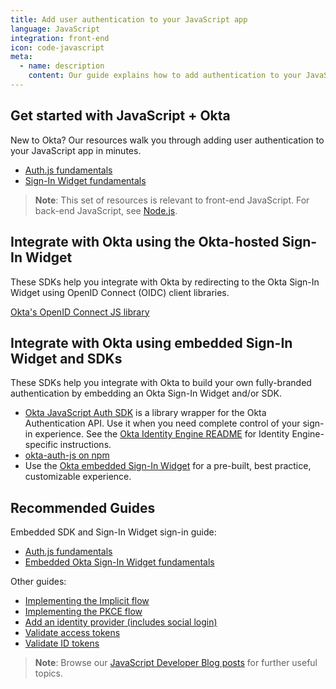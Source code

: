 ```yaml
---
title: Add user authentication to your JavaScript app
language: JavaScript
integration: front-end
icon: code-javascript
meta:
  - name: description
    content: Our guide explains how to add authentication to your JavaScript app and customize the sign-in experience.
---
```


## Get started with JavaScript + Okta

New to Okta? Our resources walk you through adding user authentication to your JavaScript app in minutes.

<ul class='language-ctas'>
	<li>
		<a href='#' class='Button--blueDarkOutline' data-proofer-ignore>
			<span>Auth.js fundamentals</span>
		</a>
	</li>
	<li>
		<a href='#' class='Button--blueDarkOutline' data-proofer-ignore>
			<span>Sign-In Widget fundamentals</span>
		</a>
	</li>
</ul>

> **Note**: This set of resources is relevant to front-end JavaScript. For back-end JavaScript, see [Node.js](/code/nodejs/).

## Integrate with Okta using the Okta-hosted Sign-In Widget

These SDKs help you integrate with Okta by redirecting to the Okta Sign-In Widget using OpenID Connect (OIDC) client libraries.

[Okta's OpenID Connect JS library](https://github.com/okta/okta-oidc-js)

## Integrate with Okta using embedded Sign-In Widget and SDKs

These SDKs help you integrate with Okta to build your own fully-branded authentication by embedding an Okta Sign-In Widget and/or SDK.

* [Okta JavaScript Auth SDK](https://github.com/okta/okta-auth-js) is a library wrapper for the Okta Authentication API. Use it when you need complete control of your sign-in experience. See the [Okta Identity Engine README](https://github.com/okta/okta-auth-js/blob/master/docs/idx.md) for Identity Engine-specific instructions.
* [okta-auth-js on npm](https://www.npmjs.com/package/@okta/okta-auth-js)
* Use the [Okta embedded Sign-In Widget](https://github.com/okta/okta-signin-widget) for a pre-built, best practice, customizable experience.

## Recommended Guides

Embedded SDK and Sign-In Widget sign-in guide:

* [Auth.js fundamentals](/docs/guides/auth-js/main/)
* [Embedded Okta Sign-In Widget fundamentals](/docs/guides/embedded-siw/main/)

Other guides:

* [Implementing the Implicit flow](/docs/guides/implement-grant-type/implicit/main/)
* [Implementing the PKCE flow](/docs/guides/implement-grant-type/authcodepkce/main/)
* [Add an identity provider (includes social login)](/docs/guides/identity-providers/)
* [Validate access tokens](/docs/guides/validate-access-tokens)
* [Validate ID tokens](/docs/guides/validate-id-tokens)

> **Note**: Browse our [JavaScript Developer Blog posts](/search/#q=javascript&f:@commonoktasource=[Developer%20blog]) for further useful topics.
